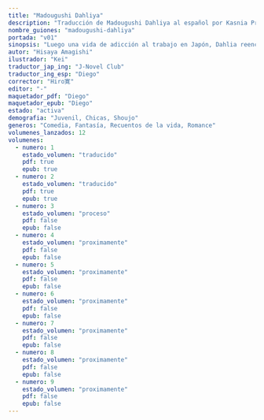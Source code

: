 ```yaml
---
title: "Madougushi Dahliya"
description: "Traducción de Madougushi Dahliya al español por Kasnia Project."
nombre_guiones: "madougushi-dahliya"
portada: "v01"
sinopsis: "Luego una vida de adicción al trabajo en Japón, Dahlia reencarna como una experta en magia en un nuevo mundo, pero esta segunda oportunidad está lejos de ser perfecta. Comprometida, traicionada y huérfana, todo antes de la luna de miel, ¡eso de verdad no lo esperaba! Descubre cómo Dahlia usa canaliza su desamor para convertirse en una maestra de crear varias mágicas y disfruta de su independencia. En esta historia, la verdadera magia es el autoconocimiento, y Dahlia será la maga de su propio destino."
autor: "Hisaya Amagishi"
ilustrador: "Kei"
traductor_jap_ing: "J-Novel Club"
traductor_ing_esp: "Diego"
corrector: "Hiro寛"
editor: "-"
maquetador_pdf: "Diego"
maquetador_epub: "Diego"
estado: "activa"
demografia: "Juvenil, Chicas, Shoujo"
generos: "Comedia, Fantasía, Recuentos de la vida, Romance"
volumenes_lanzados: 12
volumenes:
  - numero: 1
    estado_volumen: "traducido"
    pdf: true
    epub: true
  - numero: 2
    estado_volumen: "traducido"
    pdf: true
    epub: true
  - numero: 3
    estado_volumen: "proceso"
    pdf: false
    epub: false
  - numero: 4
    estado_volumen: "proximamente"
    pdf: false
    epub: false
  - numero: 5
    estado_volumen: "proximamente"
    pdf: false
    epub: false
  - numero: 6
    estado_volumen: "proximamente"
    pdf: false
    epub: false
  - numero: 7
    estado_volumen: "proximamente"
    pdf: false
    epub: false
  - numero: 8
    estado_volumen: "proximamente"
    pdf: false
    epub: false
  - numero: 9
    estado_volumen: "proximamente"
    pdf: false
    epub: false
---
```

